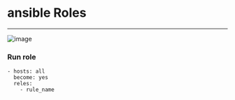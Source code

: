 # ansible Roles  
-------------------------------------
![image](https://github.com/rezaabedi1365/Devops/assets/117336743/66947d81-9aca-4f77-b79e-f2f487985aa0)

### Run role
```
- hosts: all
  become: yes
  reles:
    - rule_name
